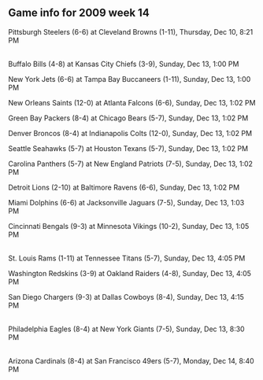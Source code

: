 ## Game info for 2009 week 14
Pittsburgh Steelers (6-6) at Cleveland Browns (1-11), Thursday, Dec 10, 8:21 PM

<br/>Buffalo Bills (4-8) at Kansas City Chiefs (3-9), Sunday, Dec 13, 1:00 PM

New York Jets (6-6) at Tampa Bay Buccaneers (1-11), Sunday, Dec 13, 1:00 PM

New Orleans Saints (12-0) at Atlanta Falcons (6-6), Sunday, Dec 13, 1:02 PM

Green Bay Packers (8-4) at Chicago Bears (5-7), Sunday, Dec 13, 1:02 PM

Denver Broncos (8-4) at Indianapolis Colts (12-0), Sunday, Dec 13, 1:02 PM

Seattle Seahawks (5-7) at Houston Texans (5-7), Sunday, Dec 13, 1:02 PM

Carolina Panthers (5-7) at New England Patriots (7-5), Sunday, Dec 13, 1:02 PM

Detroit Lions (2-10) at Baltimore Ravens (6-6), Sunday, Dec 13, 1:02 PM

Miami Dolphins (6-6) at Jacksonville Jaguars (7-5), Sunday, Dec 13, 1:03 PM

Cincinnati Bengals (9-3) at Minnesota Vikings (10-2), Sunday, Dec 13, 1:05 PM

<br/>St. Louis Rams (1-11) at Tennessee Titans (5-7), Sunday, Dec 13, 4:05 PM

Washington Redskins (3-9) at Oakland Raiders (4-8), Sunday, Dec 13, 4:05 PM

San Diego Chargers (9-3) at Dallas Cowboys (8-4), Sunday, Dec 13, 4:15 PM

<br/>Philadelphia Eagles (8-4) at New York Giants (7-5), Sunday, Dec 13, 8:30 PM

<br/>Arizona Cardinals (8-4) at San Francisco 49ers (5-7), Monday, Dec 14, 8:40 PM


